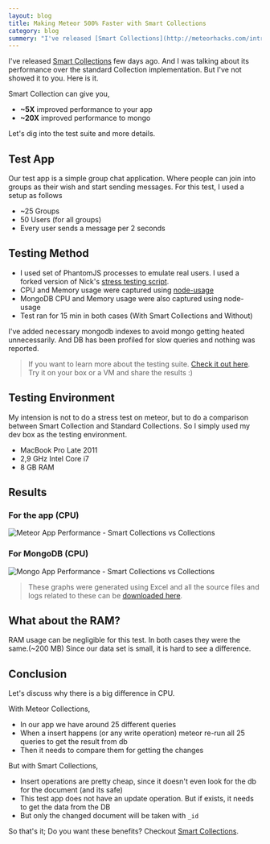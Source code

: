 ```yaml
---
layout: blog
title: Making Meteor 500% Faster with Smart Collections
category: blog
summery: "I've released [Smart Collections](http://meteorhacks.com/introducing-smart-collections.html) few days ago. And I was talking about its performance over the standard Collection implementation. But I've not showed it to you. Here is it."
---
```


I've released [Smart Collections](http://meteorhacks.com/introducing-smart-collections.html) few days ago. And I was talking about its performance over the standard Collection implementation. But I've not showed it to you. Here is it.

Smart Collection can give you,

* **~5X** improved performance to your app
* **~20X** improved performance to mongo

Let's dig into the test suite and more details.

## Test App

Our test app is a simple group chat application. Where people can join into groups as their wish and start sending messages. For this test, I used a setup as follows

* ~25 Groups
* 50 Users (for all groups)
* Every user sends a message per 2 seconds 

## Testing Method

* I used set of PhantomJS processes to emulate real users. I used a forked version of Nick's [stress testing script](http://goo.gl/R4wHn).
* CPU and Memory usage were captured using [node-usage](https://github.com/arunoda/node-usage)
* MongoDB CPU and Memory usage were also captured using node-usage
* Test ran for 15 min in both cases (With Smart Collections and Without)

I've added necessary mongodb indexes to avoid mongo getting heated unnecessarily. And DB has been profiled for slow queries and nothing was reported.

> If you want to learn more about the testing suite. [Check it out here](https://github.com/arunoda/stress-test-meteor). Try it on your box or a VM and share the results :)

## Testing Environment 

My intension is not to do a stress test on meteor, but to do a comparison between Smart Collection and Standard Collections. So I simply used my dev box as the testing environment. 

* MacBook Pro Late 2011
* 2,9 GHz Intel Core i7
* 8 GB RAM

## Results 

### For the app (CPU)

![Meteor App Performance - Smart Collections vs Collections ](http://i.imgur.com/T8ySQ44.png)

### For MongoDB (CPU)
![Mongo App Performance - Smart Collections vs Collections](http://i.imgur.com/eiDY7QT.png)

> These graphs were generated using Excel and all the source files and logs related to these can be [downloaded here](https://dl.dropboxusercontent.com/u/6826117/smart-collections-vs-collections.zip).

## What about the RAM?
RAM usage can be negligible for this test. In both cases they were the same.(~200 MB) Since our data set is small, it is hard to see a difference.

## Conclusion

Let's discuss why there is a big difference in CPU.

With Meteor Collections,

* In our app we have around 25 different queries
* When a insert happens (or any write operation) meteor re-run all 25 queries to get the result from db
* Then it needs to compare them for getting the changes

But with Smart Collections,

* Insert operations are pretty cheap, since it doesn't even look for the db for the document (and its safe)
* This test app does not have an update operation. But if exists, it needs to get the data from the DB
* But only the changed document will be taken with `_id`

So that's it; Do you want these benefits? Checkout [Smart Collections](http://meteorhacks.com/introducing-smart-collections.html).


